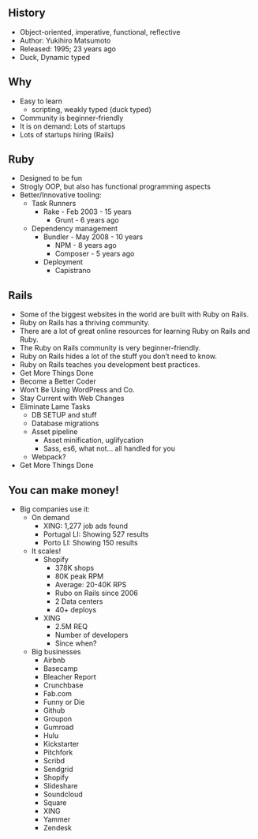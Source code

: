 ## History

- Object-oriented, imperative, functional, reflective
- Author: Yukihiro Matsumoto
- Released: 1995; 23 years ago
- Duck, Dynamic typed

## Why

- Easy to learn
  - scripting, weakly typed (duck typed)
- Community is beginner-friendly
- It is on demand: Lots of startups
- Lots of startups hiring (Rails)

## Ruby

- Designed to be fun
- Strogly OOP, but also has functional programming aspects
- Better/Innovative tooling:
  - Task Runners
    - Rake - Feb 2003 - 15 years
      - Grunt - 6 years ago
  - Dependency management
    - Bundler - May 2008 - 10 years
      - NPM - 8 years ago
      - Composer - 5 years ago
    - Deployment
      - Capistrano

## Rails

- Some of the biggest websites in the world are built with Ruby on Rails.
- Ruby on Rails has a thriving community.
- There are a lot of great online resources for learning Ruby on Rails and Ruby.
- The Ruby on Rails community is very beginner-friendly.
- Ruby on Rails hides a lot of the stuff you don’t need to know.
- Ruby on Rails teaches you development best practices.
- Get More Things Done
- Become a Better Coder
- Won’t Be Using WordPress and Co.
- Stay Current with Web Changes
- Eliminate Lame Tasks
  - DB SETUP and stuff
  - Database migrations
  - Asset pipeline
    - Asset minification, uglifycation
    - Sass, es6, what not... all handled for you
  - Webpack?
- Get More Things Done

## You can make money!

- Big companies use it:
  - On demand
    - XING: 1,277 job ads found
    - Portugal LI: Showing 527 results
    - Porto LI: Showing 150 results
  - It scales!
    - Shopify
      - 378K shops
      - 80K peak RPM
      - Average: 20-40K RPS
      - Rubo on Rails since 2006
      - 2 Data centers
      - 40+ deploys
    - XING
      - 2.5M REQ
      - Number of developers
      - Since when?
  - Big businesses
    - Airbnb
    - Basecamp
    - Bleacher Report
    - Crunchbase
    - Fab.com
    - Funny or Die
    - Github
    - Groupon
    - Gumroad
    - Hulu
    - Kickstarter
    - Pitchfork
    - Scribd
    - Sendgrid
    - Shopify
    - Slideshare
    - Soundcloud
    - Square
    - XING
    - Yammer
    - Zendesk
